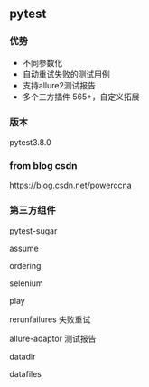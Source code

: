 ## pytest

### 优势

* 不同参数化
* 自动重试失败的测试用例
* 支持allure2测试报告
* 多个三方插件 565+，自定义拓展

### 版本

pytest3.8.0



### from blog csdn

https://blog.csdn.net/powerccna 

### 第三方组件

pytest-sugar

assume

ordering

selenium

play

rerunfailures 失败重试

allure-adaptor 测试报告

datadir

datafiles



